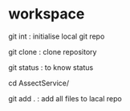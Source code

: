 # workspace
git int : initialise local git repo

git clone <url> : clone repository

git status : to know status

cd AssectService/

git add . : add all files to lacal repo
